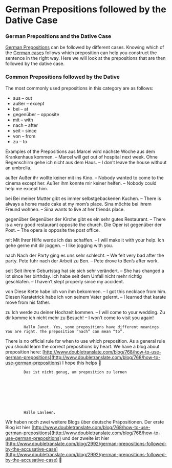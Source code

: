 # German Prepositions followed by the Dative Case

[](http://www.jabbalab.com/blog/wp-content/uploads/2011/06/dativepreposition.jpg)

### German Prepositions and the Dative Case

[German Prepositions](../768/how-to-use-german-prepositions.html) can be followed by different cases. Knowing which of the [German cases](../795/how-the-german-cases-work-nominative-accusative-dative-and-genitive.html) follows which preposition can help you construct the sentence in the right way. Here we will look at the prepositions that are then followed by the dative case.

### Common Prepositions followed by the Dative

The most commonly used prepositions in this category are as follows:

	
- aus – out
- außer – except
- bei – at
- gegenüber – opposite
- mit – with
- nach – after
- seit – since
- von – from
- zu – to


Examples of the Prepositions
aus
Marcel wird nächste Woche aus dem Krankenhaus kommen. – Marcel will get out of hospital next week.
Ohne Regenschirm gehe ich nicht aus dem Haus. – I don’t leave the house without an umbrella.

außer
Außer ihr wollte keiner mit ins Kino. – Nobody wanted to come to the cinema except her.
Außer ihm konnte mir keiner helfen. – Nobody could help me except him.

bei
Bei meiner Mutter gibt es immer selbstgebackenen Kuchen. – There is always a home made cake at my mom’s place.
Sina möchte bei ihrem Freund wohnen. – Sina wants to live at her friends place.

gegenüber
Gegenüber der Kirche gibt es ein sehr gutes Restaurant. – There is a very good restaurant opposite the church.
Die Oper ist gegenüber der Post. – The opera is opposite the post office.

mit
Mit Ihrer Hilfe werde ich das schaffen. – I will make it with your help.
Ich gehe gerne mit dir joggen. – I like jogging with you.

nach
Nach der Party ging es uns sehr schlecht. – We felt very bad after the party.
Pete fuhr nach der Arbeit zu Ben. – Pete drove to Ben’s after work.

seit
Seit ihrem Geburtstag hat sie sich sehr verändert. – She has changed a lot since her birthday.
Ich habe seit dem Unfall nicht mehr richtig geschlafen. – I haven’t slept properly since my accident.

von
Diese Kette habe ich von ihm bekommen. – I got this necklace from him.
Diesen Karatetrick habe ich von seinem Vater gelernt. – I learned that karate move from his father.

zu
Ich werde zu deiner Hochzeit kommen. – I will come to your wedding.
Zu dir komme ich nicht mehr zu Besuch! – I won’t come to visit you again!

                    


        
        
            Hallo Janet. Yes, some prepositions have different meanings. You are right. The preposition “nach” can mean “to”. 
There is no official rule for when to use which preposition. As a general rule you should learn the correct prepositions by heart.
We have a blog about preposition here:
[http://www.doubletranslate.com/blog/768/how-to-use-german-prepositions](http://www.doubletranslate.com/blog/768/how-to-use-german-prepositions)
I hope this helps 🙂

        

    


        
        
            Das ist nicht genug, um preposition zu lernen

        

    


        
        
            Hallo Lavleen. 
Wir haben noch zwei weitere Blogs über deutsche Präpositionen. Der erste Blog ist hier [http://www.doubletranslate.com/blog/768/how-to-use-german-prepositions](http://www.doubletranslate.com/blog/768/how-to-use-german-prepositions) und der zweite ist hier [http://www.doubletranslate.com/blog/2992/german-prepositions-followed-by-the-accusative-case](http://www.doubletranslate.com/blog/2992/german-prepositions-followed-by-the-accusative-case) 🙂

        

    
